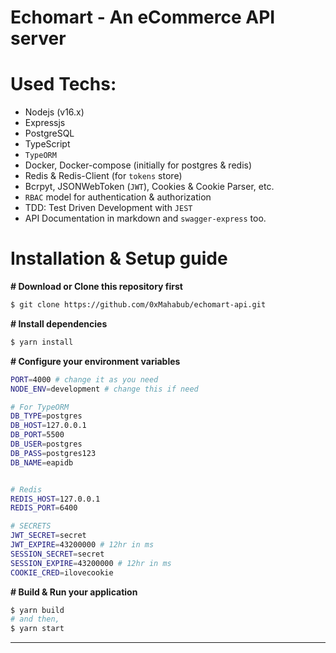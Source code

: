 # Echomart - An eCommerce API server

# Used Techs:

- Nodejs (v16.x)
- Expressjs
- PostgreSQL
- TypeScript
- `TypeORM`
- Docker, Docker-compose (initially for postgres & redis)
- Redis & Redis-Client (for `tokens` store)
- Bcrpyt, JSONWebToken (`JWT`), Cookies & Cookie Parser, etc.
- `RBAC` model for authentication & authorization
- TDD: Test Driven Development with `JEST`
- API Documentation in markdown and `swagger-express` too.

# Installation & Setup guide

**# Download or Clone this repository first**

```bash
$ git clone https://github.com/0xMahabub/echomart-api.git
```

**# Install dependencies**

```bash
$ yarn install
```

**# Configure your environment variables**

```bash
PORT=4000 # change it as you need
NODE_ENV=development # change this if need

# For TypeORM
DB_TYPE=postgres
DB_HOST=127.0.0.1
DB_PORT=5500
DB_USER=postgres
DB_PASS=postgres123
DB_NAME=eapidb


# Redis
REDIS_HOST=127.0.0.1
REDIS_PORT=6400

# SECRETS
JWT_SECRET=secret
JWT_EXPIRE=43200000 # 12hr in ms
SESSION_SECRET=secret
SESSION_EXPIRE=43200000 # 12hr in ms
COOKIE_CRED=ilovecookie
```

<!--
**# Run Seeders (Set some inital data in database first)**

```bash
$ yarn seed
``` -->

**# Build & Run your application**

```bash
$ yarn build
# and then,
$ yarn start
```

---
